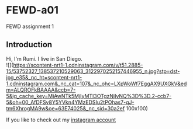 # FEWD-a01
FEWD assignment 1

## Introduction
Hi, I'm Rumi. I live in San Diego.  
![](https://scontent-nrt1-1.cdninstagram.com/v/t51.2885-15/53752327_138537210529063_3122970252157446955_n.jpg?stp=dst-jpg_e35&_nc_ht=scontent-nrt1-1.cdninstagram.com&_nc_cat=107&_nc_ohc=LXpWoWf7EggAX9UXGkV&edm=ALQROFkBAAAA&ccb=7-5&ig_cache_key=MjAwNTk5MjIyMTI3OTgzNjIyNQ%3D%3D.2-ccb7-5&oh=00_AfDFSv8Y5YVkn4YMzEDSIu2tPOhas7-qJ-tm6XhrogMA9w&oe=63E74025&_nc_sid=30a2ef 100x100)

If you like to check out my [instagram account](https://z-p15.www.instagram.com/lunazuka527/) 
